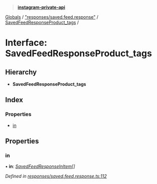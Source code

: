 > **[instagram-private-api](../README.md)**

[Globals](../README.md) / ["responses/saved.feed.response"](../modules/_responses_saved_feed_response_.md) / [SavedFeedResponseProduct_tags](_responses_saved_feed_response_.savedfeedresponseproduct_tags.md) /

# Interface: SavedFeedResponseProduct_tags

## Hierarchy

* **SavedFeedResponseProduct_tags**

## Index

### Properties

* [in](_responses_saved_feed_response_.savedfeedresponseproduct_tags.md#in)

## Properties

###  in

• **in**: *[SavedFeedResponseInItem](_responses_saved_feed_response_.savedfeedresponseinitem.md)[]*

*Defined in [responses/saved.feed.response.ts:112](https://github.com/dilame/instagram-private-api/blob/01eb399/src/responses/saved.feed.response.ts#L112)*